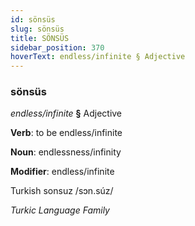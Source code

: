 ```yaml
---
id: sönsüs
slug: sönsüs
title: SÖNSÜS
sidebar_position: 370
hoverText: endless/infinite § Adjective
---
```


### sönsüs

*endless/infinite* **§** Adjective

**Verb**: to be endless/infinite

**Noun**: endlessness/infinity

**Modifier**: endless/infinite

Turkish sonsuz /sɔn.súz/

*Turkic Language Family*